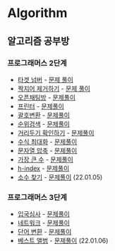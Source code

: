 # Algorithm
## 알고리즘 공부방


### 프로그래머스 2단계 
- [타겟 넘버](https://programmers.co.kr/learn/courses/30/lessons/43165) - [문제 풀이](https://github.com/parkjunoo/Algorithm/blob/master/programmers/level_2/%ED%83%80%EA%B2%9F%EB%84%98%EB%B2%84.js)
- [짝지어 제거하기](https://programmers.co.kr/learn/courses/30/lessons/12973) - [문제 풀이](https://github.com/parkjunoo/Algorithm/blob/master/programmers/level_2/%EC%A7%9D%EC%A7%80%EC%96%B4%EC%A0%9C%EA%B1%B0%ED%95%98%EA%B8%B0.js)
- [오픈채팅방](https://programmers.co.kr/learn/courses/30/lessons/42888) - [문제풀이](https://github.com/parkjunoo/Algorithm/blob/master/programmers/level_2/%EC%98%A4%ED%94%88%EC%B1%84%ED%8C%85%EB%B0%A9.js)
- [프린터](https://programmers.co.kr/learn/courses/30/lessons/42587) - [문제풀이](https://github.com/parkjunoo/Algorithm/blob/master/programmers/level_2/%ED%94%84%EB%A6%B0%ED%84%B0.js)
- [괄호변환](https://programmers.co.kr/learn/courses/30/lessons/60058) - [문제풀이](https://github.com/parkjunoo/Algorithm/blob/master/programmers/level_2/%EA%B4%84%ED%98%B8%EB%B3%80%ED%99%98.js)
- [순위검색](https://programmers.co.kr/learn/courses/30/lessons/72412) - [문제풀이](https://github.com/parkjunoo/Algorithm/blob/master/programmers/level_2/%EC%88%9C%EC%9C%84%EA%B2%80%EC%83%89.js)
- [거리두기 확인하기](https://programmers.co.kr/learn/courses/30/lessons/81302) - [문제풀이](https://github.com/parkjunoo/Algorithm/blob/master/programmers/level_2/%EA%B1%B0%EB%A6%AC%EB%91%90%EA%B8%B0%ED%99%95%EC%9D%B8%ED%95%98%EA%B8%B0.js)
- [수식 최대화](https://programmers.co.kr/learn/courses/30/lessons/67257) - [문제풀이](https://github.com/parkjunoo/Algorithm/blob/master/programmers/level_2/%EC%88%98%EC%8B%9D%EC%B5%9C%EB%8C%80%ED%99%94.js)
- [문자열 압축](https://programmers.co.kr/learn/courses/30/lessons/60057) - [문제풀이](https://github.com/parkjunoo/Algorithm/blob/master/programmers/level_2/%EB%AC%B8%EC%9E%90%EC%97%B4%EC%95%95%EC%B6%95.js)
- [가장 큰 수](https://programmers.co.kr/learn/courses/30/lessons/42746#) - [문제풀이](https://github.com/parkjunoo/Algorithm/blob/master/programmers/level_2/%EA%B0%80%EC%9E%A5%ED%81%B0%EC%88%98.js)
- [h-index](https://programmers.co.kr/learn/courses/30/lessons/42747) - [문제풀이](https://github.com/parkjunoo/Algorithm/blob/master/programmers/level_2/h-index.js)
- [소수 찾기](https://programmers.co.kr/learn/courses/30/lessons/42839) - [문제풀이](https://github.com/parkjunoo/Algorithm/blob/master/BruteForce/%EC%86%8C%EC%88%98%EC%B0%BE%EA%B8%B0.js) (22.01.05)

### 프로그래머스 3단계
- [입국심사](https://programmers.co.kr/learn/courses/30/lessons/43238) - [문제풀이](https://github.com/parkjunoo/Algorithm/blob/master/programmers/level_3/%EC%9E%85%EA%B5%AD%EC%8B%AC%EC%82%AC.js)
- [네트워크](https://programmers.co.kr/learn/courses/30/lessons/43162) - [문제풀이](https://github.com/parkjunoo/Algorithm/blob/master/DFS/%EB%84%A4%ED%8A%B8%EC%9B%8C%ED%81%AC.js)
- [단어 변환](https://programmers.co.kr/learn/courses/30/lessons/43163) - [문제풀이](https://github.com/parkjunoo/Algorithm/blob/master/DFS/%EB%8B%A8%EC%96%B4%EB%B3%80%ED%99%98.js)
- [베스트 앨범](https://programmers.co.kr/learn/courses/30/lessons/42579) - [문제풀이](https://github.com/parkjunoo/Algorithm/blob/master/Hash/%EB%B2%A0%EC%8A%A4%ED%8A%B8%EC%95%A8%EB%B2%94.js) (22.01.06)
